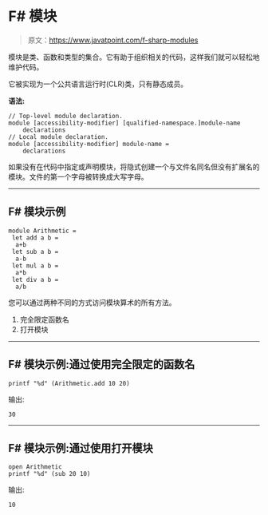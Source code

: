 # F# 模块

> 原文：<https://www.javatpoint.com/f-sharp-modules>

模块是类、函数和类型的集合。它有助于组织相关的代码，这样我们就可以轻松地维护代码。

它被实现为一个公共语言运行时(CLR)类，只有静态成员。

**语法:**

```
// Top-level module declaration.
module [accessibility-modifier] [qualified-namespace.]module-name
	declarations
// Local module declaration.
module [accessibility-modifier] module-name =
    declarations

```

如果没有在代码中指定或声明模块，将隐式创建一个与文件名同名但没有扩展名的模块。文件的第一个字母被转换成大写字母。

* * *

## F# 模块示例

```
module Arithmetic = 
 let add a b =
  a+b
 let sub a b =
  a-b
 let mul a b = 
  a*b
 let div a b =
  a/b

```

您可以通过两种不同的方式访问模块算术的所有方法。

1.  完全限定函数名
2.  打开模块

* * *

## F# 模块示例:通过使用完全限定的函数名

```
printf "%d" (Arithmetic.add 10 20)

```

输出:

```
30

```

* * *

## F# 模块示例:通过使用打开模块

```
open Arithmetic
printf "%d" (sub 20 10)

```

输出:

```
10

```